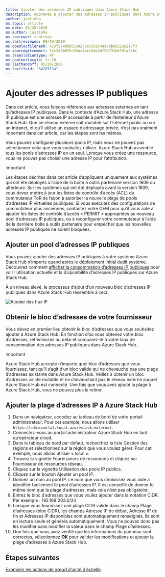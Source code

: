 ```yaml
---
title: Ajouter des adresses IP publiques dans Azure Stack Hub
description: Apprenez à ajouter des adresses IP publiques dans Azure Stack Hub.
author: justinha
ms.topic: article
ms.date: 05/28/2020
ms.author: justinha
ms.reviewer: scottnap
ms.lastreviewed: 09/10/2019
ms.openlocfilehash: 423f274dab5569273cc35ec4aac6b082326217f3
ms.sourcegitcommit: f4c2d5b87bc86ac4accb4d4df5b731b67d1a346c
ms.translationtype: HT
ms.contentlocale: fr-FR
ms.lasthandoff: 05/29/2020
ms.locfileid: "84203134"
---
```

# <a name="add-public-ip-addresses"></a>Ajouter des adresses IP publiques

Dans cet article, nous faisons référence aux adresses externes en tant qu’adresses IP publiques. Dans le contexte d’Azure Stack Hub, une adresse IP publique est une adresse IP accessible à partir de l’extérieur d’Azure Stack Hub. Que ce réseau externe soit routable sur l’Internet public ou sur un intranet, et qu’il utilise un espace d’adressage privée, n’est pas vraiment important dans cet article, car les étapes sont les mêmes. 

Vous pouvez configurer plusieurs pools IP, mais vous ne pouvez pas sélectionner celui que vous souhaitez utiliser. Azure Stack Hub assemble tous les pools d’adresses IP en un seul. Lorsque vous créez une ressource, vous ne pouvez pas choisir une adresse IP pour l’attribution.

> [!IMPORTANT]
> Les étapes décrites dans cet article s’appliquent uniquement aux systèmes qui ont été déployés à l’aide de la boîte à outils partenaire version 1809 ou ultérieure. Sur les systèmes qui ont été déployés avant la version 1809, vous devez mettre à jour les listes de contrôle d’accès (ACL) du commutateur ToR de façon à autoriser la nouvelle plage de pools d’adresses IP virtuelles publiques. Si vous exécutez des configurations de commutateur plus anciennes, contactez votre OEM pour qu’il vous aide à ajouter les listes de contrôle d’accès « PERMIT » appropriées au nouveau pool d’adresses IP publiques, ou à reconfigurer votre commutateur à l’aide de la dernière boîte à outils partenaire pour empêcher que les nouvelles adresses IP publiques ne soient bloquées.

## <a name="add-a-public-ip-address-pool"></a>Ajouter un pool d’adresses IP publiques
Vous pouvez ajouter des adresses IP publiques à votre système Azure Stack Hub n’importe quand après le déploiement initial dudit système. Découvrez comment [afficher la consommation d’adresses IP publiques](azure-stack-viewing-public-ip-address-consumption.md) pour voir l’utilisation actuelle et la disponibilité d’adresses IP publiques sur Azure Stack Hub.

À un niveau élevé, le processus d’ajout d’un nouveau bloc d’adresses IP publiques dans Azure Stack Hub ressemble à ceci :

 ![Ajouter des flux IP](media/azure-stack-add-ips/flow.svg)

## <a name="obtain-the-address-block-from-your-provider"></a>Obtenir le bloc d’adresses de votre fournisseur
Vous devez en premier lieu obtenir le bloc d’adresses que vous souhaitez ajouter à Azure Stack Hub. En fonction d’où vous obtenez votre bloc d’adresses, réfléchissez au délai et comparez-le à votre taux de consommation des adresses IP publiques dans Azure Stack Hub.

> [!IMPORTANT]
> Azure Stack Hub accepte n’importe quel bloc d’adresses que vous fournissez, tant qu’il s’agit d’un bloc valide qui ne chevauche pas une plage d’adresses existante dans Azure Stack Hub. Veillez à obtenir un bloc d’adresses valide routable et ne chevauchant pas le réseau externe auquel Azure Stack Hub est connecté. Une fois que vous avez ajouté la plage à Azure Stack Hub, vous ne pouvez plus la retirer.

## <a name="add-the-ip-address-range-to-azure-stack-hub"></a>Ajouter la plage d’adresses IP à Azure Stack Hub

1. Dans un navigateur, accédez au tableau de bord de votre portail administrateur. Pour cet exemple, nous allons utiliser `https://adminportal.local.azurestack.external`.
2. Connectez-vous au portail administrateur Azure Stack Hub en tant qu’opérateur cloud.
3. Dans le tableau de bord par défaut, recherchez la liste Gestion des régions et sélectionnez sur la région que vous voulez gérer. Pour cet exemple, nous allons utiliser « local ».
4. Trouvez la vignette Fournisseurs de ressources et cliquez sur Fournisseur de ressources réseau.
5. Cliquez sur la vignette Utilisation des pools IP publics.
6. Cliquez sur le bouton Ajouter un pool IP.
7. Donnez un nom au pool IP. Le nom que vous choisissez vous aide à identifier facilement le pool d’adresses IP. Il est conseillé de donner le même nom que la plage d’adresses, mais cela n’est pas obligatoire.
8. Entrez le bloc d’adresses que vous voulez ajouter dans la notation CIDR. Par exemple : 192.168.203.0/24
9. Lorsque vous fournissez une plage CIDR valide dans le champ Plage d’adresses (bloc CIDR), les champs Adresse IP de début, Adresse IP de fin et Adresses IP disponibles sont automatiquement renseignés. Ils sont en lecture seule et générés automatiquement. Vous ne pouvez donc pas les modifier sans modifier la valeur dans le champ Plage d’adresses.
10. Une fois que vous avez vérifié que les informations du panneau sont correctes, sélectionnez **OK** pour valider les modifications et ajouter la plage d’adresses à Azure Stack Hub.


## <a name="next-steps"></a>Étapes suivantes 
[Examiner les actions de nœud d’unité d’échelle](azure-stack-node-actions.md).
